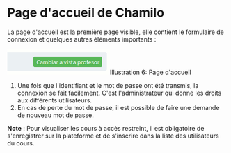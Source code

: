 # Page d'accueil de Chamilo

La page d'accueil est la première page visible, elle contient le formulaire de connexion et quelques autres éléments importants :

![](../.gitbook/assets/image9%20%2811%29.png)Illustration 6: Page d'accueil

1. Une fois que l'identifiant et le mot de passe ont été transmis, la connexion se fait facilement. C'est l'administrateur qui donne les droits aux différents utilisateurs.
2. En cas de perte du mot de passe, il est possible de faire une demande de nouveau mot de passe.

**Note** : Pour visualiser les cours à accès restreint, il est obligatoire de s'enregistrer sur la plateforme et de s'inscrire dans la liste des utilisateurs du cours.

